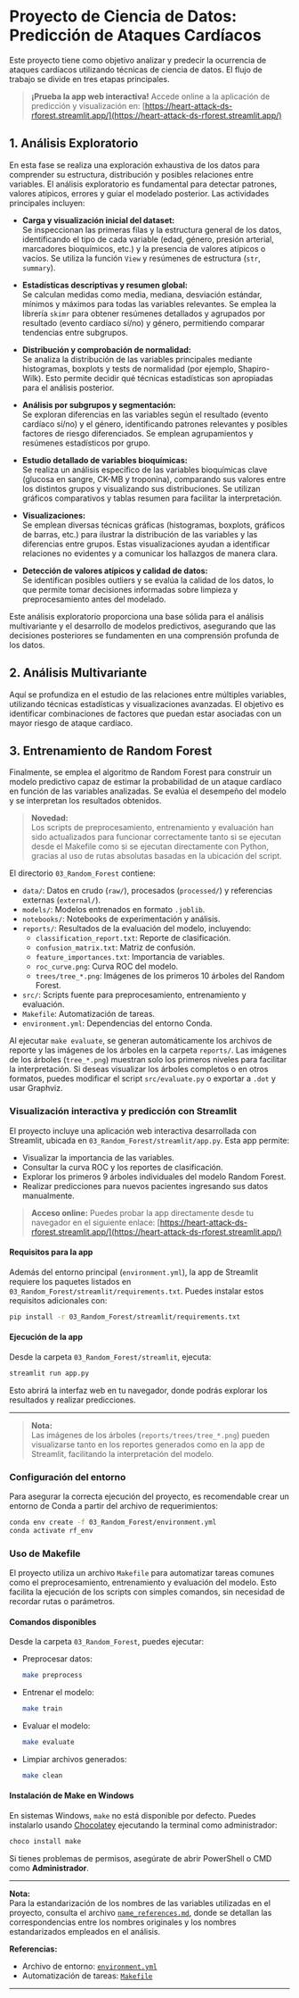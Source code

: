 # Proyecto de Ciencia de Datos: Predicción de Ataques Cardíacos

Este proyecto tiene como objetivo analizar y predecir la ocurrencia de ataques cardíacos utilizando técnicas de ciencia de datos. El flujo de trabajo se divide en tres etapas principales.

> **¡Prueba la app web interactiva!**
> Accede online a la aplicación de predicción y visualización en:
> [https://heart-attack-ds-rforest.streamlit.app/](https://heart-attack-ds-rforest.streamlit.app/)

## 1. Análisis Exploratorio

En esta fase se realiza una exploración exhaustiva de los datos para comprender su estructura, distribución y posibles relaciones entre variables. El análisis exploratorio es fundamental para detectar patrones, valores atípicos, errores y guiar el modelado posterior. Las actividades principales incluyen:

- **Carga y visualización inicial del dataset:**  
  Se inspeccionan las primeras filas y la estructura general de los datos, identificando el tipo de cada variable (edad, género, presión arterial, marcadores bioquímicos, etc.) y la presencia de valores atípicos o vacíos. Se utiliza la función `View` y resúmenes de estructura (`str`, `summary`).

- **Estadísticas descriptivas y resumen global:**  
  Se calculan medidas como media, mediana, desviación estándar, mínimos y máximos para todas las variables relevantes. Se emplea la librería `skimr` para obtener resúmenes detallados y agrupados por resultado (evento cardíaco sí/no) y género, permitiendo comparar tendencias entre subgrupos.

- **Distribución y comprobación de normalidad:**  
  Se analiza la distribución de las variables principales mediante histogramas, boxplots y tests de normalidad (por ejemplo, Shapiro-Wilk). Esto permite decidir qué técnicas estadísticas son apropiadas para el análisis posterior.

- **Análisis por subgrupos y segmentación:**  
  Se exploran diferencias en las variables según el resultado (evento cardíaco sí/no) y el género, identificando patrones relevantes y posibles factores de riesgo diferenciados. Se emplean agrupamientos y resúmenes estadísticos por grupo.

- **Estudio detallado de variables bioquímicas:**  
  Se realiza un análisis específico de las variables bioquímicas clave (glucosa en sangre, CK-MB y troponina), comparando sus valores entre los distintos grupos y visualizando sus distribuciones. Se utilizan gráficos comparativos y tablas resumen para facilitar la interpretación.

- **Visualizaciones:**  
  Se emplean diversas técnicas gráficas (histogramas, boxplots, gráficos de barras, etc.) para ilustrar la distribución de las variables y las diferencias entre grupos. Estas visualizaciones ayudan a identificar relaciones no evidentes y a comunicar los hallazgos de manera clara.

- **Detección de valores atípicos y calidad de datos:**  
  Se identifican posibles outliers y se evalúa la calidad de los datos, lo que permite tomar decisiones informadas sobre limpieza y preprocesamiento antes del modelado.

Este análisis exploratorio proporciona una base sólida para el análisis multivariante y el desarrollo de modelos predictivos, asegurando que las decisiones posteriores se fundamenten en una comprensión profunda de los datos.

## 2. Análisis Multivariante

Aquí se profundiza en el estudio de las relaciones entre múltiples variables, utilizando técnicas estadísticas y visualizaciones avanzadas. El objetivo es identificar combinaciones de factores que puedan estar asociadas con un mayor riesgo de ataque cardíaco.

## 3. Entrenamiento de Random Forest

Finalmente, se emplea el algoritmo de Random Forest para construir un modelo predictivo capaz de estimar la probabilidad de un ataque cardíaco en función de las variables analizadas. Se evalúa el desempeño del modelo y se interpretan los resultados obtenidos.

> **Novedad:**  
> Los scripts de preprocesamiento, entrenamiento y evaluación han sido actualizados para funcionar correctamente tanto si se ejecutan desde el Makefile como si se ejecutan directamente con Python, gracias al uso de rutas absolutas basadas en la ubicación del script.

El directorio `03_Random_Forest` contiene:

- `data/`: Datos en crudo (`raw/`), procesados (`processed/`) y referencias externas (`external/`).
- `models/`: Modelos entrenados en formato `.joblib`.
- `notebooks/`: Notebooks de experimentación y análisis.
- `reports/`: Resultados de la evaluación del modelo, incluyendo:
  - `classification_report.txt`: Reporte de clasificación.
  - `confusion_matrix.txt`: Matriz de confusión.
  - `feature_importances.txt`: Importancia de variables.
  - `roc_curve.png`: Curva ROC del modelo.
  - `trees/tree_*.png`: Imágenes de los primeros 10 árboles del Random Forest.
- `src/`: Scripts fuente para preprocesamiento, entrenamiento y evaluación.
- `Makefile`: Automatización de tareas.
- `environment.yml`: Dependencias del entorno Conda.

Al ejecutar `make evaluate`, se generan automáticamente los archivos de reporte y las imágenes de los árboles en la carpeta `reports/`. Las imágenes de los árboles (`tree_*.png`) muestran solo los primeros niveles para facilitar la interpretación. Si deseas visualizar los árboles completos o en otros formatos, puedes modificar el script `src/evaluate.py` o exportar a `.dot` y usar Graphviz.

### Visualización interactiva y predicción con Streamlit

El proyecto incluye una aplicación web interactiva desarrollada con Streamlit, ubicada en `03_Random_Forest/streamlit/app.py`. Esta app permite:

- Visualizar la importancia de las variables.
- Consultar la curva ROC y los reportes de clasificación.
- Explorar los primeros 9 árboles individuales del modelo Random Forest.
- Realizar predicciones para nuevos pacientes ingresando sus datos manualmente.

> **Acceso online:**
> Puedes probar la app directamente desde tu navegador en el siguiente enlace:
> [https://heart-attack-ds-rforest.streamlit.app/](https://heart-attack-ds-rforest.streamlit.app/)

#### Requisitos para la app

Además del entorno principal (`environment.yml`), la app de Streamlit requiere los paquetes listados en `03_Random_Forest/streamlit/requirements.txt`. Puedes instalar estos requisitos adicionales con:

```bash
pip install -r 03_Random_Forest/streamlit/requirements.txt
```

#### Ejecución de la app

Desde la carpeta `03_Random_Forest/streamlit`, ejecuta:

```bash
streamlit run app.py
```

Esto abrirá la interfaz web en tu navegador, donde podrás explorar los resultados y realizar predicciones.

---

> **Nota:**  
> Las imágenes de los árboles (`reports/trees/tree_*.png`) pueden visualizarse tanto en los reportes generados como en la app de Streamlit, facilitando la interpretación del modelo.

### Configuración del entorno

Para asegurar la correcta ejecución del proyecto, es recomendable crear un entorno de Conda a partir del archivo de requerimientos:

```bash
conda env create -f 03_Random_Forest/environment.yml
conda activate rf_env
```

### Uso de Makefile

El proyecto utiliza un archivo `Makefile` para automatizar tareas comunes como el preprocesamiento, entrenamiento y evaluación del modelo. Esto facilita la ejecución de los scripts con simples comandos, sin necesidad de recordar rutas o parámetros.

#### Comandos disponibles

Desde la carpeta `03_Random_Forest`, puedes ejecutar:

- Preprocesar datos:

  ```bash
  make preprocess
  ```

- Entrenar el modelo:

  ```bash
  make train
  ```

- Evaluar el modelo:

  ```bash
  make evaluate
  ```

- Limpiar archivos generados:

  ```bash
  make clean
  ```

#### Instalación de Make en Windows

En sistemas Windows, `make` no está disponible por defecto. Puedes instalarlo usando [Chocolatey](https://chocolatey.org/) ejecutando la terminal como administrador:

```powershell
choco install make
```

Si tienes problemas de permisos, asegúrate de abrir PowerShell o CMD como **Administrador**.

---

**Nota:**  
Para la estandarización de los nombres de las variables utilizadas en el proyecto, consulta el archivo [`name_references.md`](03_Random_Forest/data/external/name_references.md), donde se detallan las correspondencias entre los nombres originales y los nombres estandarizados empleados en el análisis.

**Referencias:**  

- Archivo de entorno: [`environment.yml`](03_Random_Forest/environment.yml)  
- Automatización de tareas: [`Makefile`](03_Random_Forest/Makefile)

---
